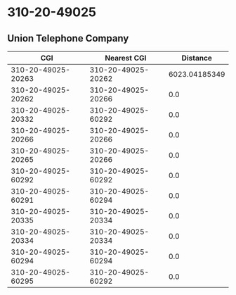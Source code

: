 # 310-20-49025
## Union Telephone Company


| CGI | Nearest CGI | Distance |
|-----|-------------|----------|
| 310-20-49025-20263 | 310-20-49025-20262 | 6023.04185349 |
| 310-20-49025-20262 | 310-20-49025-20266 | 0.0 |
| 310-20-49025-20332 | 310-20-49025-60292 | 0.0 |
| 310-20-49025-20266 | 310-20-49025-20266 | 0.0 |
| 310-20-49025-20265 | 310-20-49025-20266 | 0.0 |
| 310-20-49025-60292 | 310-20-49025-60292 | 0.0 |
| 310-20-49025-60291 | 310-20-49025-60294 | 0.0 |
| 310-20-49025-20335 | 310-20-49025-20334 | 0.0 |
| 310-20-49025-20334 | 310-20-49025-20334 | 0.0 |
| 310-20-49025-60294 | 310-20-49025-60294 | 0.0 |
| 310-20-49025-60295 | 310-20-49025-60292 | 0.0 |
